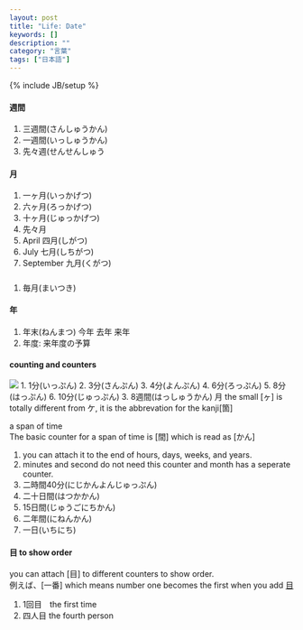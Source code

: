 ```yaml
---
layout: post
title: "Life: Date"
keywords: []
description: ""
category: "言葉"
tags: ["日本語"]
---
```

{% include JB/setup %}


#### 週間
1. 三週間(さんしゅうかん)
2. 一週間(いっしゅうかん)
3. 先々週(せんせんしゅう


#### 月
1. 一ヶ月(いっかげつ)
2. 六ヶ月(ろっかげつ)
3. 十ヶ月(じゅっかげつ)
4. 先々月
5. April 四月(しがつ)
6. July  七月(しちがつ)
7. September 九月(くがつ)

##### 
1. 毎月(まいつき)


#### 年
1. 年末(ねんまつ) 今年 去年 来年
2. 年度: 来年度の予算




#### counting and counters
<img src="{{IMAGE_PATH}}/japanese-date.png"/>
1. 1分(いっぷん)
2. 3分(さんぷん)
3. 4分(よんぷん)
4. 6分(ろっぷん)
5. 8分(はっぷん)
6. 10分(じゅっぷん)
3. 8週間(はっしゅうかん)
月 the small [ヶ] is totally different from ケ, it is the abbrevation for the kanji[箇]<br />


a span of time <br />
The basic counter for a span of time is [間] which is read as [かん]
1. you can attach it to the end of hours, days, weeks, and years.
2. minutes and second do not need this counter and month has a seperate counter.
1. 二時間40分(にじかんよんじゅっぷん)
2. 二十日間(はつかかん)
3. 15日間(じゅうごにちかん)
4. 二年間(にねんかん)
5. 一日(いちにち)

#### 目 to show order
you can attach [目] to different counters to show order. <br />
例えば、[一番] which means number one becomes the first when you add [目](一番目)
1. 1回目　the first time
2. 四人目 the fourth person


